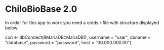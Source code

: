 # ChiloBioBase 2.0

In order for this app to work you need a creds.r file with structure displayed below.

con <- dbConnect(RMariaDB::MariaDB(), 
                 username = "user",
                 dbname = "database", 
                 password = "password",
                 host = "00.000.000.00")
